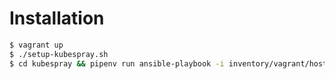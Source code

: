 # Installation

```bash
$ vagrant up
$ ./setup-kubespray.sh
$ cd kubespray && pipenv run ansible-playbook -i inventory/vagrant/hosts.yaml cluster.yml -u provision -b
```
